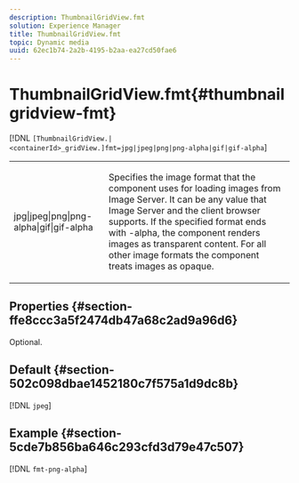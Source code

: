 ```yaml
---
description: ThumbnailGridView.fmt
solution: Experience Manager
title: ThumbnailGridView.fmt
topic: Dynamic media
uuid: 62ec1b74-2a2b-4195-b2aa-ea27cd50fae6
---
```


# ThumbnailGridView.fmt{#thumbnailgridview-fmt}

 [!DNL `[ThumbnailGridView.|<containerId>_gridView.]fmt=jpg|jpeg|png|png-alpha|gif|gif-alpha`]

<table id="table_4620F51BD77149FDB68F1FBECC443801"> 
 <tbody> 
  <tr> 
   <td> <p> <span class="codeph"> jpg|jpeg|png|png-alpha|gif|gif-alpha</span> </p> </td> 
   <td> <p>Specifies the image format that the component uses for loading images from Image Server. It can be any value that Image Server and the client browser supports. If the specified format ends with <span class="codeph"> -alpha</span>, the component renders images as transparent content. For all other image formats the component treats images as opaque. </p> </td> 
  </tr> 
 </tbody> 
</table>

## Properties {#section-ffe8ccc3a5f2474db47a68c2ad9a96d6}

Optional.

## Default {#section-502c098dbae1452180c7f575a1d9dc8b}

[!DNL `jpeg`]

## Example {#section-5cde7b856ba646c293cfd3d79e47c507}

[!DNL `fmt-png-alpha`] 
